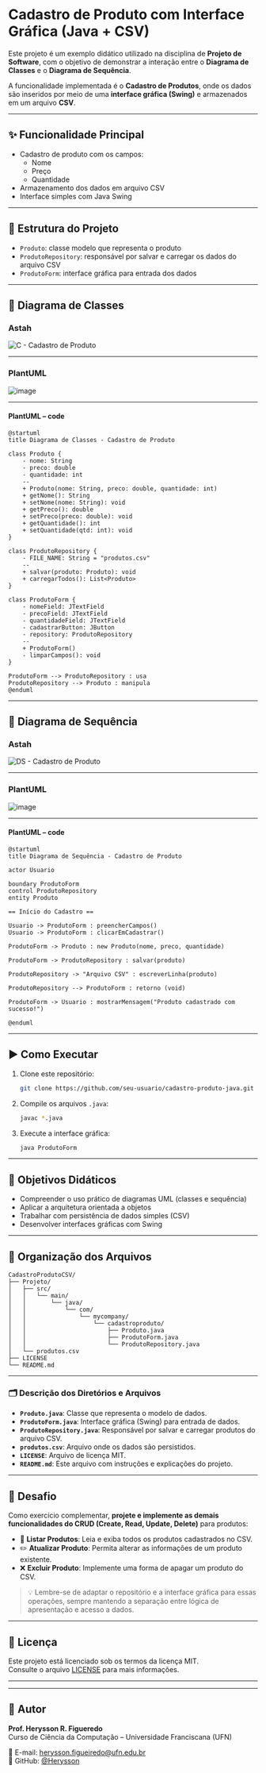 
# Cadastro de Produto com Interface Gráfica (Java + CSV)

Este projeto é um exemplo didático utilizado na disciplina de **Projeto de Software**, com o objetivo de demonstrar a interação entre o **Diagrama de Classes** e o **Diagrama de Sequência**.

A funcionalidade implementada é o **Cadastro de Produtos**, onde os dados são inseridos por meio de uma **interface gráfica (Swing)** e armazenados em um arquivo **CSV**.

---

## ✨ Funcionalidade Principal

- Cadastro de produto com os campos:
  - Nome
  - Preço
  - Quantidade
- Armazenamento dos dados em arquivo CSV
- Interface simples com Java Swing

---

## 🧱 Estrutura do Projeto

- `Produto`: classe modelo que representa o produto
- `ProdutoRepository`: responsável por salvar e carregar os dados do arquivo CSV
- `ProdutoForm`: interface gráfica para entrada dos dados

---

## 📘 Diagrama de Classes

<!-- Substitua o link abaixo com a imagem do seu diagrama de classes -->
### Astah

![C - Cadastro de Produto](https://github.com/user-attachments/assets/77ddad27-aee2-4f98-b3a3-3528bd820579)

---

### PlantUML

![image](https://github.com/user-attachments/assets/e2b13764-f51f-48b6-8bcb-5e8176e3a898)

---

#### PlantUML – code

```plantuml
@startuml
title Diagrama de Classes - Cadastro de Produto

class Produto {
    - nome: String
    - preco: double
    - quantidade: int
    --
    + Produto(nome: String, preco: double, quantidade: int)
    + getNome(): String
    + setNome(nome: String): void
    + getPreco(): double
    + setPreco(preco: double): void
    + getQuantidade(): int
    + setQuantidade(qtd: int): void
}

class ProdutoRepository {
    - FILE_NAME: String = "produtos.csv"
    --
    + salvar(produto: Produto): void
    + carregarTodos(): List<Produto>
}

class ProdutoForm {
    - nomeField: JTextField
    - precoField: JTextField
    - quantidadeField: JTextField
    - cadastrarButton: JButton
    - repository: ProdutoRepository
    --
    + ProdutoForm()
    - limparCampos(): void
}

ProdutoForm --> ProdutoRepository : usa
ProdutoRepository --> Produto : manipula
@enduml
```

---

## 🔄 Diagrama de Sequência

<!-- Substitua o link abaixo com a imagem do seu diagrama de sequência -->
### Astah

![DS - Cadastro de Produto](https://github.com/user-attachments/assets/4cd7a905-574e-483d-85d8-ca076026c51f)

---

### PlantUML

![image](https://github.com/user-attachments/assets/687dad68-2687-40fd-a1ac-9112088cc1a1)

---

#### PlantUML – code

```plantuml
@startuml
title Diagrama de Sequência - Cadastro de Produto

actor Usuario

boundary ProdutoForm
control ProdutoRepository
entity Produto

== Início do Cadastro ==

Usuario -> ProdutoForm : preencherCampos()
Usuario -> ProdutoForm : clicarEmCadastrar()

ProdutoForm -> Produto : new Produto(nome, preco, quantidade)

ProdutoForm -> ProdutoRepository : salvar(produto)

ProdutoRepository -> "Arquivo CSV" : escreverLinha(produto)

ProdutoRepository --> ProdutoForm : retorno (void)

ProdutoForm -> Usuario : mostrarMensagem("Produto cadastrado com sucesso!")

@enduml
```

---

## ▶️ Como Executar

1. Clone este repositório:
   ```bash
   git clone https://github.com/seu-usuario/cadastro-produto-java.git
   ```
2. Compile os arquivos `.java`:
   ```bash
   javac *.java
   ```
3. Execute a interface gráfica:
   ```bash
   java ProdutoForm
   ```

---

## 🧠 Objetivos Didáticos

- Compreender o uso prático de diagramas UML (classes e sequência)
- Aplicar a arquitetura orientada a objetos
- Trabalhar com persistência de dados simples (CSV)
- Desenvolver interfaces gráficas com Swing

---

## 📂 Organização dos Arquivos

```
CadastroProdutoCSV/
├── Projeto/
│   ├── src/
│   │   └── main/
│   │       └── java/
│   │           └── com/
│   │               └── mycompany/
│   │                   └── cadastroproduto/
│   │                       ├── Produto.java
│   │                       ├── ProdutoForm.java
│   │                       └── ProdutoRepository.java
│   └── produtos.csv
├── LICENSE
└── README.md
```

---

### 🗂️ Descrição dos Diretórios e Arquivos

- **`Produto.java`**: Classe que representa o modelo de dados.
- **`ProdutoForm.java`**: Interface gráfica (Swing) para entrada de dados.
- **`ProdutoRepository.java`**: Responsável por salvar e carregar produtos do arquivo CSV.
- **`produtos.csv`**: Arquivo onde os dados são persistidos.
- **`LICENSE`**: Arquivo de licença MIT.
- **`README.md`**: Este arquivo com instruções e explicações do projeto.

---

## 🧩 Desafio

Como exercício complementar, **projete e implemente as demais funcionalidades do CRUD (Create, Read, Update, Delete)** para produtos:

- 📖 **Listar Produtos**: Leia e exiba todos os produtos cadastrados no CSV.
- ✏️ **Atualizar Produto**: Permita alterar as informações de um produto existente.
- ❌ **Excluir Produto**: Implemente uma forma de apagar um produto do CSV.

> 💡 Lembre-se de adaptar o repositório e a interface gráfica para essas operações, sempre mantendo a separação entre lógica de apresentação e acesso a dados.

---


## 📄 Licença

Este projeto está licenciado sob os termos da licença MIT.  
Consulte o arquivo [LICENSE](LICENSE) para mais informações.

---
---

## 👤 Autor

**Prof. Herysson R. Figueredo**  
Curso de Ciência da Computação – Universidade Franciscana (UFN)

📧 E-mail: herysson.figueiredo@ufn.edu.br  
🔗 GitHub: [@Herysson](https://github.com/Herysson)  


